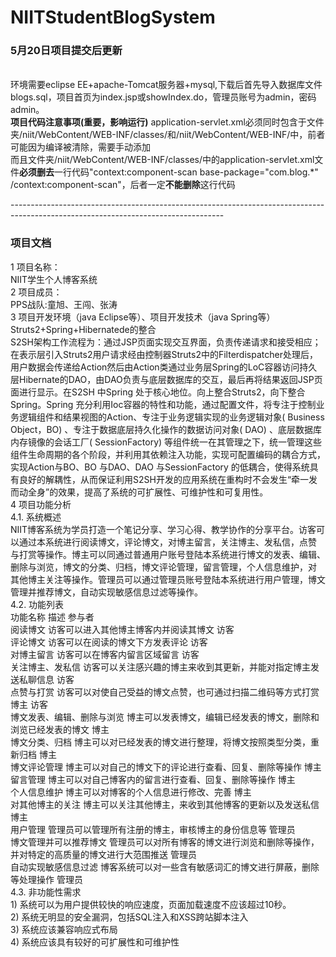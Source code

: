 # NIITStudentBlogSystem
<h3>5月20日项目提交后更新</h3><br/>
环境需要eclipse EE+apache-Tomcat服务器+mysql,下载后首先导入数据库文件blogs.sql，项目首页为index.jsp或showIndex.do，管理员账号为admin，密码admin。<br/>
<b>项目代码注意事项(重要，影响运行)</b>
application-servlet.xml必须同时包含于文件夹/niit/WebContent/WEB-INF/classes/和/niit/WebContent/WEB-INF/中，前者可能因为编译被清除，需要手动添加<br>
而且文件夹/niit/WebContent/WEB-INF/classes/中的application-servlet.xml文件<b>必须删去</b>一行代码"context:component-scan base-package="com.blog.*"  /context:component-scan"，后者一定<b>不能删除</b>这行代码<br/>

-----------------------------------------------------------------------------------------------------------------------------------<br>
<h3>项目文档</h3>
1	项目名称：<br/>
NIIT学生个人博客系统<br/>
2	项目成员：<br/>
PPS战队:童旭、王闯、张涛<br/>
3	项目开发环境（java Eclipse等）、项目开发技术（java Spring等）<br/>
Struts2+Spring+Hibernatede的整合<br/>
S2SH架构工作流程为：通过JSP页面实现交互界面，负责传递请求和接受相应；在表示层引入Struts2用户请求经由控制器Struts2中的Filterdispatcher处理后，用户数据会传递给Action然后由Action类通过业务层Spring的LoC容器访问持久层Hibernate的DAO，由DAO负责与底层数据库的交互，最后再将结果返回JSP页面进行显示。在S2SH 中Spring 处于核心地位。向上整合Struts2，向下整合Spring。Spring 充分利用Ioc容器的特性和功能，通过配置文件，将专注于控制业务逻辑组件和结果视图的Action、专注于业务逻辑实现的业务逻辑对象( Business Object，BO) 、专注于数据底层持久化操作的数据访问对象( DAO) 、底层数据库内存镜像的会话工厂( SessionFactory) 等组件统一在其管理之下，统一管理这些组件生命周期的各个阶段，并利用其依赖注入功能，实现可配置编码的耦合方式，实现Action与BO、BO 与DAO、DAO 与SessionFactory 的低耦合，使得系统具有良好的解耦性，从而保证利用S2SH开发的应用系统在重构时不会发生“牵一发而动全身”的效果，提高了系统的可扩展性、可维护性和可复用性。<br/>
4	项目功能分析<br/>
4.1.	系统概述<br/>
NIIT博客系统为学员打造一个笔记分享、学习心得、教学协作的分享平台。访客可以通过本系统进行阅读博文，评论博文，对博主留言，关注博主、发私信，点赞
与打赏等操作。博主可以同通过普通用户账号登陆本系统进行博文的发表、编辑、删除与浏览，博文的分类、归档，博文评论管理，留言管理，个人信息维护，对
其他博主关注等操作。管理员可以通过管理员账号登陆本系统进行用户管理，博文管理并推荐博文，自动实现敏感信息过滤等操作。<br/>
4.2.	功能列表<br/>
功能名称	                                 描述	                                                         参与者<br/>
阅读博文	                    访客可以进入其他博主博客内并阅读其博文	                                        访客<br/>
评论博文	                    访客可以在阅读的博文下方发表评论	                                             访客<br/>
对博主留言	                   访客可以在博客内留言区域留言	                                                  访客<br/>
关注博主、发私信	             访客可以关注感兴趣的博主来收到其更新，并能对指定博主发送私聊信息	                 访客<br/>
点赞与打赏	                   访客可以对使自己受益的博文点赞，也可通过扫描二维码等方式打赏博主	                 访客<br/>
博文发表、编辑、删除与浏览	    博主可以发表博文，编辑已经发表的博文，删除和浏览已经发表的博文	                   博主<br/>
博文分类、归档	               博主可以对已经发表的博文进行整理，将博文按照类型分类，重新归档	                  博主<br/>
博文评论管理	                博主可以对自己的博文下的评论进行查看、回复、删除等操作	                          博主<br/>
留言管理	                    博主可以对自己博客内的留言进行查看、回复、删除等操作	                           博主<br/>
个人信息维护	                博主可以对博客的个人信息进行修改、完善	                                         博主<br/>
对其他博主的关注	            博主可以关注其他博主，来收到其他博客的更新以及发送私信	                           博主<br/>
用户管理	                   管理员可以管理所有注册的博主，审核博主的身份信息等	                             管理员<br/>
博文管理并可以推荐博文	    管理员可以对所有博客的博文进行浏览和删除等操作，并对特定的高质量的博文进行大范围推送	 管理员<br/>
自动实现敏感信息过滤	        博客系统可以对一些含有敏感词汇的博文进行屏蔽，删除等处理操作	                    管理员<br/>
4.3.	非功能性需求<br/>
1)	系统可以为用户提供较快的响应速度，页面加载速度不应该超过10秒。<br/>
2)	系统无明显的安全漏洞，包括SQL注入和XSS跨站脚本注入<br/>
3)	系统应该兼容响应式布局<br/>
4)	系统应该具有较好的可扩展性和可维护性<br/>


